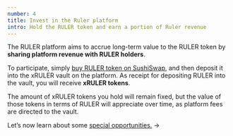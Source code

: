 ```yaml
---
number: 4
title: Invest in the Ruler platform
intro: Hold the RULER token and earn a portion of Ruler revenue
---
```


The RULER platform aims to accrue long-term value to the RULER token by **sharing platform revenue with RULER holders**.

To participate, simply [buy RULER token on SushiSwap](https://app.sushi.com/swap), and then deposit it into the xRULER vault on the platform. As receipt for depositing RULER into the vault, you will receive **xRULER tokens**. 

The amount of xRULER tokens you hold will remain fixed, but the value of those tokens in terms of RULER will appreciate over time, as platform fees are directed to the vault.

Let’s now learn about some [special opportunities.](/opportunities/) →